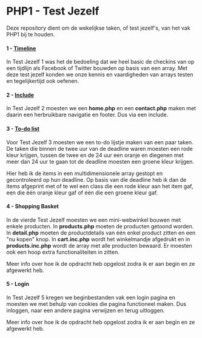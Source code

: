 # PHP1 - Test Jezelf

Deze repository dient om de wekelijkse taken, of test jezelf's, van het vak PHP1 bij te houden.

#### 1 - [Timeline](https://github.com/dirixtom/TestJezelf/tree/master/1%20Timeline)

In Test Jezelf 1 was het de bedoeling dat we heel basic
de checkins van op een tijdlijn als Facebook of Twitter bouwden
op basis van een array. Met deze test jezelf konden we onze kennis en vaardigheden van arrays testen en tegelijkertijd ook oefenen.


#### 2 - [Include](https://github.com/dirixtom/TestJezelf/tree/master/2%20Include)

In Test Jezelf 2 moesten we een **home.php** en een **contact.php** maken met daarin een herbruikbare navigatie en footer. Dus via een include.

#### 3 - [To-do list](https://github.com/dirixtom/TestJezelf/tree/master/3%20To-do)

Voor Test Jezelf 3 moesten we een to-do lijstje maken van een paar taken. De taken die binnen de twee uur van de deadline waren moesten een rode kleur krijgen, tussen de twee en de 24 uur een oranje en diegenen met meer dan 24 uur te gaan tot de deadline moesten een groene kleur krijgen.

Hier heb ik de items in een multidimensionele array gestopt en gecontroleerd op hun deadline. Op basis van die deadline heb ik dan de items afgeprint met of te wel een class die een rode kleur aan het item gaf, een die één oranje kleur gaf of één die een groene kleur gaf.

#### 4 - Shopping Basket

In de vierde Test Jezelf moesten we een mini-webwinkel bouwen met enkele producten. In **products.php** moeten de producten getoond worden. In **detail.php** moeten de productdetails van één enkel product zitten en een "nu kopen" knop. In **cart.inc.php** wordt het winkelmandje afgedrukt en in **products.inc.php** wordt de array met alle producten bewaard. Er moesten ook een hoop extra functionaliteiten in zitten.

Meer info over hoe ik de opdracht heb opgelost zodra ik er aan begin en ze afgewerkt heb.

#### 5 - Login

In Test Jezelf 5 kregen we beginbestanden vak een login pagina en moesten we met behulp van cookies die pagina functioneel maken. Dus inloggen, naar een andere pagina verwijzen en terug uitloggen.

Meer info over hoe ik de opdracht heb opgelost zodra ik er aan begin en ze afgewerkt heb.
